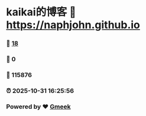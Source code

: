 # kaikai的博客 :link: https://naphjohn.github.io 
### :page_facing_up: [18](https://naphjohn.github.io/tag.html) 
### :speech_balloon: 0 
### :hibiscus: 115876 
### :alarm_clock: 2025-10-31 16:25:56 
### Powered by :heart: [Gmeek](https://github.com/Meekdai/Gmeek)
